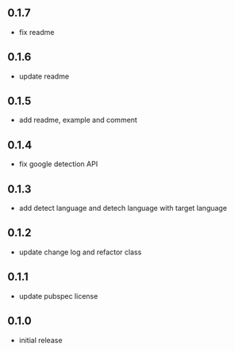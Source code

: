 ## 0.1.7

* fix readme

## 0.1.6

* update readme

## 0.1.5

* add readme, example and comment

## 0.1.4

* fix google detection API

## 0.1.3

* add detect language and detech language with target language

## 0.1.2

* update change log and refactor class

## 0.1.1

* update pubspec license

## 0.1.0

* initial release